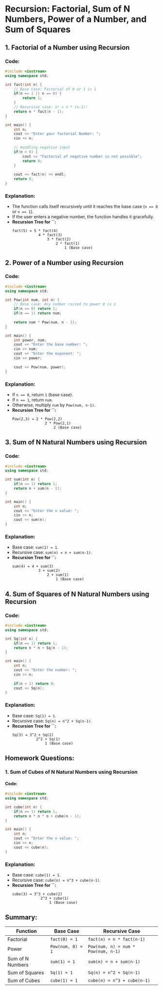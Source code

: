 # Recursion: Factorial, Sum of N Numbers, Power of a Number, and Sum of Squares

## 1. Factorial of a Number using Recursion

### Code:

```cpp
#include <iostream>
using namespace std;

int fact(int n) {
    // Base case: Factorial of 0 or 1 is 1
    if(n == 1 || n == 0) {
        return 1;
    }
    // Recursive case: n! = n * (n-1)!
    return n * fact(n - 1);
}

int main() {
    int n;
    cout << "Enter your factorial Number: ";
    cin >> n;
    
    // Handling negative input
    if(n < 0) {
        cout << "Factorial of negative number is not possible";
        return 0;
    }
    
    cout << fact(n) << endl;
    return 0;
}
```

### Explanation:

- The function calls itself recursively until it reaches the base case (`n == 0` or `n == 1`).
- If the user enters a negative number, the function handles it gracefully.
- **Recursion Tree for **``**:**
  ```
  fact(5) = 5 * fact(4)
              4 * fact(3)
                  3 * fact(2)
                      2 * fact(1)
                          1 (Base case)
  ```

## 2. Power of a Number using Recursion

### Code:

```cpp
#include <iostream>
using namespace std;

int Pow(int num, int n) {
    // Base case: Any number raised to power 0 is 1
    if(n == 0) return 1;
    if(n == 1) return num;
    
    return num * Pow(num, n - 1);
}

int main() {
    int power, num;
    cout << "Enter the base number: ";
    cin >> num;
    cout << "Enter the exponent: ";
    cin >> power;
    
    cout << Pow(num, power);
}
```

### Explanation:

- If `n == 0`, return `1` (base case).
- If `n == 1`, return `num`.
- Otherwise, multiply `num` by `Pow(num, n-1)`.
- **Recursion Tree for **``**:**
  ```
  Pow(2,3) = 2 * Pow(2,2)
                 2 * Pow(2,1)
                     2 (Base case)
  ```

## 3. Sum of N Natural Numbers using Recursion

### Code:

```cpp
#include <iostream>
using namespace std;

int sum(int n) {
    if(n == 1) return 1;
    return n + sum(n - 1);
}

int main() {
    int n;
    cout << "Enter the n value: ";
    cin >> n;
    cout << sum(n);
}
```

### Explanation:

- Base case: `sum(1) = 1`.
- Recursive case: `sum(n) = n + sum(n-1)`.
- **Recursion Tree for **``**:**
  ```
  sum(4) = 4 + sum(3)
              3 + sum(2)
                  2 + sum(1)
                      1 (Base case)
  ```

## 4. Sum of Squares of N Natural Numbers using Recursion

### Code:

```cpp
#include <iostream>
using namespace std;

int Sq(int n) {
    if(n == 1) return 1;
    return n * n + Sq(n - 1);
}

int main() {
    int n;
    cout << "Enter the number: ";
    cin >> n;
    
    if(n < 1) return 0;
    cout << Sq(n);
}
```

### Explanation:

- Base case: `Sq(1) = 1`.
- Recursive case: `Sq(n) = n^2 + Sq(n-1)`.
- **Recursion Tree for **``**:**
  ```
  Sq(3) = 3^2 + Sq(2)
             2^2 + Sq(1)
                 1 (Base case)
  ```

## Homework Questions:

### 1. Sum of Cubes of N Natural Numbers using Recursion

#### Code:

```cpp
#include <iostream>
using namespace std;

int cube(int n) {
    if(n == 1) return 1;
    return n * n * n + cube(n - 1);
}

int main() {
    int n;
    cout << "Enter the n value: ";
    cin >> n;
    cout << cube(n);
}
```

### Explanation:

- Base case: `cube(1) = 1`.
- Recursive case: `cube(n) = n^3 + cube(n-1)`.
- **Recursion Tree for **``**:**
  ```
  cube(3) = 3^3 + cube(2)
               2^3 + cube(1)
                   1 (Base case)
  ```

## Summary:

| Function         | Base Case         | Recursive Case                      |
| ---------------- | ----------------- | ----------------------------------- |
| Factorial        | `fact(0) = 1`     | `fact(n) = n * fact(n-1)`           |
| Power            | `Pow(num, 0) = 1` | `Pow(num, n) = num * Pow(num, n-1)` |
| Sum of N Numbers | `sum(1) = 1`      | `sum(n) = n + sum(n-1)`             |
| Sum of Squares   | `Sq(1) = 1`       | `Sq(n) = n^2 + Sq(n-1)`             |
| Sum of Cubes     | `cube(1) = 1`     | `cube(n) = n^3 + cube(n-1)`         |



